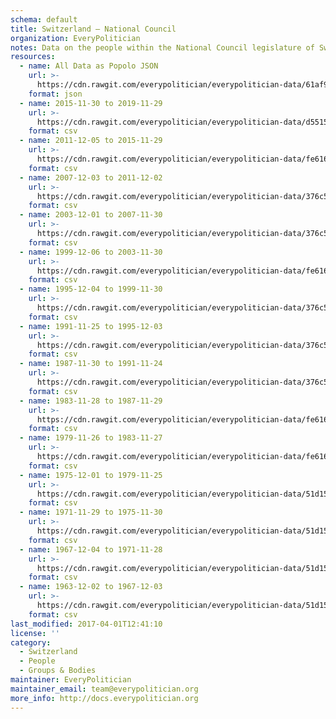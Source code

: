 ```yaml
---
schema: default
title: Switzerland — National Council
organization: EveryPolitician
notes: Data on the people within the National Council legislature of Switzerland.
resources:
  - name: All Data as Popolo JSON
    url: >-
      https://cdn.rawgit.com/everypolitician/everypolitician-data/61af9487a6fe1a9de639a44b205d89226f0835ae/data/Switzerland/National_Council/ep-popolo-v1.0.json
    format: json
  - name: 2015-11-30 to 2019-11-29
    url: >-
      https://cdn.rawgit.com/everypolitician/everypolitician-data/d5515e9dc4503de55e767834869ec655fa709c9d/data/Switzerland/National_Council/term-50.csv
    format: csv
  - name: 2011-12-05 to 2015-11-29
    url: >-
      https://cdn.rawgit.com/everypolitician/everypolitician-data/fe616b411f8adea7823a225ad395ffff0dae2519/data/Switzerland/National_Council/term-49.csv
    format: csv
  - name: 2007-12-03 to 2011-12-02
    url: >-
      https://cdn.rawgit.com/everypolitician/everypolitician-data/376c5aeeabf48fd73000c947bed80f20a2877f1e/data/Switzerland/National_Council/term-48.csv
    format: csv
  - name: 2003-12-01 to 2007-11-30
    url: >-
      https://cdn.rawgit.com/everypolitician/everypolitician-data/376c5aeeabf48fd73000c947bed80f20a2877f1e/data/Switzerland/National_Council/term-47.csv
    format: csv
  - name: 1999-12-06 to 2003-11-30
    url: >-
      https://cdn.rawgit.com/everypolitician/everypolitician-data/fe616b411f8adea7823a225ad395ffff0dae2519/data/Switzerland/National_Council/term-46.csv
    format: csv
  - name: 1995-12-04 to 1999-11-30
    url: >-
      https://cdn.rawgit.com/everypolitician/everypolitician-data/376c5aeeabf48fd73000c947bed80f20a2877f1e/data/Switzerland/National_Council/term-45.csv
    format: csv
  - name: 1991-11-25 to 1995-12-03
    url: >-
      https://cdn.rawgit.com/everypolitician/everypolitician-data/376c5aeeabf48fd73000c947bed80f20a2877f1e/data/Switzerland/National_Council/term-44.csv
    format: csv
  - name: 1987-11-30 to 1991-11-24
    url: >-
      https://cdn.rawgit.com/everypolitician/everypolitician-data/376c5aeeabf48fd73000c947bed80f20a2877f1e/data/Switzerland/National_Council/term-43.csv
    format: csv
  - name: 1983-11-28 to 1987-11-29
    url: >-
      https://cdn.rawgit.com/everypolitician/everypolitician-data/fe616b411f8adea7823a225ad395ffff0dae2519/data/Switzerland/National_Council/term-42.csv
    format: csv
  - name: 1979-11-26 to 1983-11-27
    url: >-
      https://cdn.rawgit.com/everypolitician/everypolitician-data/fe616b411f8adea7823a225ad395ffff0dae2519/data/Switzerland/National_Council/term-41.csv
    format: csv
  - name: 1975-12-01 to 1979-11-25
    url: >-
      https://cdn.rawgit.com/everypolitician/everypolitician-data/51d1521e5dddd1cbb991aea39257a0847ff6118b/data/Switzerland/National_Council/term-40.csv
    format: csv
  - name: 1971-11-29 to 1975-11-30
    url: >-
      https://cdn.rawgit.com/everypolitician/everypolitician-data/51d1521e5dddd1cbb991aea39257a0847ff6118b/data/Switzerland/National_Council/term-39.csv
    format: csv
  - name: 1967-12-04 to 1971-11-28
    url: >-
      https://cdn.rawgit.com/everypolitician/everypolitician-data/51d1521e5dddd1cbb991aea39257a0847ff6118b/data/Switzerland/National_Council/term-38.csv
    format: csv
  - name: 1963-12-02 to 1967-12-03
    url: >-
      https://cdn.rawgit.com/everypolitician/everypolitician-data/51d1521e5dddd1cbb991aea39257a0847ff6118b/data/Switzerland/National_Council/term-37.csv
    format: csv
last_modified: 2017-04-01T12:41:10
license: ''
category:
  - Switzerland
  - People
  - Groups & Bodies
maintainer: EveryPolitician
maintainer_email: team@everypolitician.org
more_info: http://docs.everypolitician.org
---
```

